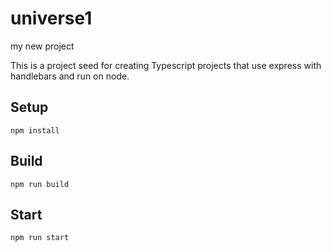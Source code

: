 # universe1

my new project

This is a project seed for creating Typescript projects that use express with handlebars and run on node.

## Setup

`npm install`

## Build

`npm run build`

## Start

`npm run start`
